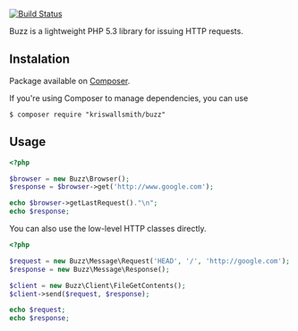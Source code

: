 [![Build Status](https://secure.travis-ci.org/kriswallsmith/Buzz.png?branch=master)](http://travis-ci.org/kriswallsmith/Buzz)

Buzz is a lightweight PHP 5.3 library for issuing HTTP requests.

## Instalation

Package available on [Composer](https://packagist.org/packages/kriswallsmith/buzz).

If you're using Composer to manage dependencies, you can use

    $ composer require "kriswallsmith/buzz"

## Usage 

```php
<?php

$browser = new Buzz\Browser();
$response = $browser->get('http://www.google.com');

echo $browser->getLastRequest()."\n";
echo $response;

```

You can also use the low-level HTTP classes directly.

```php
<?php

$request = new Buzz\Message\Request('HEAD', '/', 'http://google.com');
$response = new Buzz\Message\Response();

$client = new Buzz\Client\FileGetContents();
$client->send($request, $response);

echo $request;
echo $response;
```
